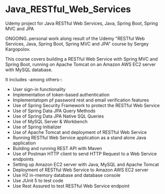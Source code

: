 # Java_RESTful_Web_Services
Udemy project for Java RESTful Web Services, Java, Spring Boot, Spring MVC and JPA

ONGOING..personal work along result of the Udemy "RESTful Web Services, Java, Spring Boot, Spring MVC and JPA" course by Sergey Kargopolov.

This course covers building a RESTful Web Service with Spring MVC and Spring Boot, running on Apache Tomcat on an Amazon AWS EC2 server with MySQL database.

It includes -among others-:

- User sign-in functionality 
- Implementation of token-based authentication
- Implementatopm pf password rest and email verification features
- Use of Spring Security Framework to protect the RESTful Web Service
- Use of Spring Data JPA Query Methods
- Use of Spring Data JPA Native SQL Queries
- Use of MySQL Server & Workbench
- Use of Spring Initializer
- Use of Apache Tomcat and deployment of RESTful Web Service
- Running RESTful Web Service application as a stand alone Java application
- Building and running REST API with Maven
- Use of Postman HTTP client to send HTTP Request to a Web Service endpoints
- Setting up Amazon EC2 server with Java, MySQL and Apache Tomcat
- Deployment of RESTful Web Service to Amazon AWS EC2 server
- Use H2 in-memory database and database console
- Use JUnit 5 to test code
- Use Rest Assured to test RESTful Web Service endpoint
